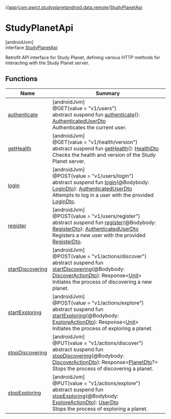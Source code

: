 //[app](../../../index.md)/[com.qwict.studyplanetandroid.data.remote](../index.md)/[StudyPlanetApi](index.md)

# StudyPlanetApi

[androidJvm]\
interface [StudyPlanetApi](index.md)

Retrofit API interface for Study Planet, defining various HTTP methods for interacting with the Study Planet server.

## Functions

| Name | Summary |
|---|---|
| [authenticate](authenticate.md) | [androidJvm]<br>@GET(value = &quot;v1/users&quot;)<br>abstract suspend fun [authenticate](authenticate.md)(): [AuthenticatedUserDto](../../com.qwict.studyplanetandroid.data.remote.dto/-authenticated-user-dto/index.md)<br>Authenticates the current user. |
| [getHealth](get-health.md) | [androidJvm]<br>@GET(value = &quot;v1/health/version&quot;)<br>abstract suspend fun [getHealth](get-health.md)(): [HealthDto](../../com.qwict.studyplanetandroid.data.remote.dto/-health-dto/index.md)<br>Checks the health and version of the Study Planet server. |
| [login](login.md) | [androidJvm]<br>@POST(value = &quot;v1/users/login&quot;)<br>abstract suspend fun [login](login.md)(@Bodybody: [LoginDto](../../com.qwict.studyplanetandroid.data.remote.dto/-login-dto/index.md)): [AuthenticatedUserDto](../../com.qwict.studyplanetandroid.data.remote.dto/-authenticated-user-dto/index.md)<br>Attempts to log in a user with the provided [LoginDto](../../com.qwict.studyplanetandroid.data.remote.dto/-login-dto/index.md). |
| [register](register.md) | [androidJvm]<br>@POST(value = &quot;v1/users/register&quot;)<br>abstract suspend fun [register](register.md)(@Bodybody: [RegisterDto](../../com.qwict.studyplanetandroid.data.remote.dto/-register-dto/index.md)): [AuthenticatedUserDto](../../com.qwict.studyplanetandroid.data.remote.dto/-authenticated-user-dto/index.md)<br>Registers a new user with the provided [RegisterDto](../../com.qwict.studyplanetandroid.data.remote.dto/-register-dto/index.md). |
| [startDiscovering](start-discovering.md) | [androidJvm]<br>@POST(value = &quot;v1/actions/discover&quot;)<br>abstract suspend fun [startDiscovering](start-discovering.md)(@Bodybody: [DiscoverActionDto](../../com.qwict.studyplanetandroid.data.remote.dto/-discover-action-dto/index.md)): Response&lt;[Unit](https://kotlinlang.org/api/latest/jvm/stdlib/kotlin/-unit/index.html)&gt;<br>Initiates the process of discovering a new planet. |
| [startExploring](start-exploring.md) | [androidJvm]<br>@POST(value = &quot;v1/actions/explore&quot;)<br>abstract suspend fun [startExploring](start-exploring.md)(@Bodybody: [ExploreActionDto](../../com.qwict.studyplanetandroid.data.remote.dto/-explore-action-dto/index.md)): Response&lt;[Unit](https://kotlinlang.org/api/latest/jvm/stdlib/kotlin/-unit/index.html)&gt;<br>Initiates the process of exploring a planet. |
| [stopDiscovering](stop-discovering.md) | [androidJvm]<br>@PUT(value = &quot;v1/actions/discover&quot;)<br>abstract suspend fun [stopDiscovering](stop-discovering.md)(@Bodybody: [DiscoverActionDto](../../com.qwict.studyplanetandroid.data.remote.dto/-discover-action-dto/index.md)): Response&lt;[PlanetDto](../../com.qwict.studyplanetandroid.data.remote.dto/-planet-dto/index.md)?&gt;<br>Stops the process of discovering a planet. |
| [stopExploring](stop-exploring.md) | [androidJvm]<br>@PUT(value = &quot;v1/actions/explore&quot;)<br>abstract suspend fun [stopExploring](stop-exploring.md)(@Bodybody: [ExploreActionDto](../../com.qwict.studyplanetandroid.data.remote.dto/-explore-action-dto/index.md)): [UserDto](../../com.qwict.studyplanetandroid.data.remote.dto/-user-dto/index.md)<br>Stops the process of exploring a planet. |
